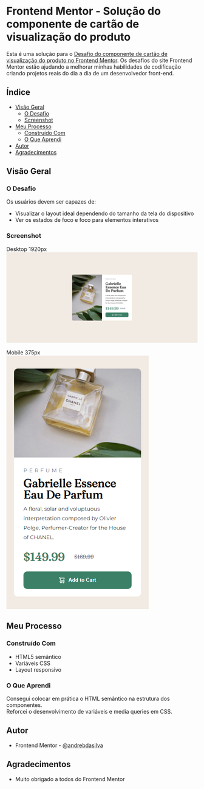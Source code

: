 # Frontend Mentor - Solução do componente de cartão de visualização do produto

Esta é uma solução para o [Desafio do componente de cartão de visualização do produto no Frontend Mentor](https://www.frontendmentor.io/challenges/product-preview-card-component-GO7UmttRfa). Os desafios do site Frontend Mentor estão ajudando a melhorar minhas habilidades de codificação criando projetos reais do dia a dia de um desenvolvedor front-end.

## Índice

- [Visão Geral](#visáo-geral)  
  - [O Desafio](#o-desafio)  
  - [Screenshot](#screenshot)   
- [Meu Processo](#meu-processo)  
  - [Construído Com](#construído-com)  
  - [O Que Aprendi](#o-que-aprendi)
- [Autor](#autor)
- [Agradecimentos](#agradecimentos)

## Visão Geral

### O Desafio

Os usuários devem ser capazes de:
- Visualizar o layout ideal dependendo do tamanho da tela do dispositivo
- Ver os estados de foco e foco para elementos interativos

### Screenshot

Desktop 1920px  
![](/screenshot/screenshot-desktop.png)

Mobile 375px  
![](/screenshot/screenshot-mobile.png)

## Meu Processo

### Construído Com
- HTML5 semântico
- Variáveis CSS
- Layout responsivo

### O Que Aprendi
Consegui colocar em prática o HTML semântico na estrutura dos componentes.  
Reforcei o desenvolvimento de variáveis e media queries em CSS.  

## Autor
- Frontend Mentor - [@andrebdasilva](https://www.frontendmentor.io/profile/andrebdasilva)

## Agradecimentos
- Muito obrigado a todos do Frontend Mentor